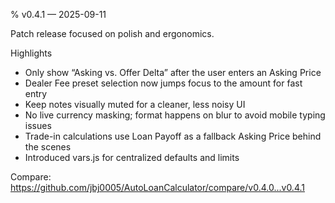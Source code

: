 % v0.4.1 — 2025-09-11

Patch release focused on polish and ergonomics.

Highlights
- Only show “Asking vs. Offer Delta” after the user enters an Asking Price
- Dealer Fee preset selection now jumps focus to the amount for fast entry
- Keep notes visually muted for a cleaner, less noisy UI
- No live currency masking; format happens on blur to avoid mobile typing issues
- Trade-in calculations use Loan Payoff as a fallback Asking Price behind the scenes
- Introduced vars.js for centralized defaults and limits

Compare: https://github.com/jbj0005/AutoLoanCalculator/compare/v0.4.0...v0.4.1
